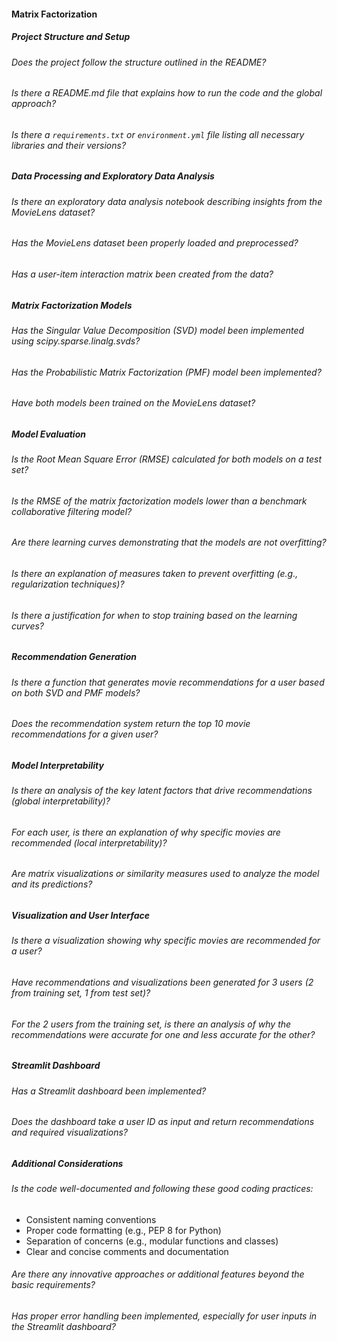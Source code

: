 #### Matrix Factorization

##### Project Structure and Setup

###### Does the project follow the structure outlined in the README?

###### Is there a README.md file that explains how to run the code and the global approach?

###### Is there a `requirements.txt` or `environment.yml` file listing all necessary libraries and their versions?

##### Data Processing and Exploratory Data Analysis

###### Is there an exploratory data analysis notebook describing insights from the MovieLens dataset?

###### Has the MovieLens dataset been properly loaded and preprocessed?

###### Has a user-item interaction matrix been created from the data?

##### Matrix Factorization Models

###### Has the Singular Value Decomposition (SVD) model been implemented using scipy.sparse.linalg.svds?

###### Has the Probabilistic Matrix Factorization (PMF) model been implemented?

###### Have both models been trained on the MovieLens dataset?

##### Model Evaluation

###### Is the Root Mean Square Error (RMSE) calculated for both models on a test set?

###### Is the RMSE of the matrix factorization models lower than a benchmark collaborative filtering model?

###### Are there learning curves demonstrating that the models are not overfitting?

###### Is there an explanation of measures taken to prevent overfitting (e.g., regularization techniques)?

###### Is there a justification for when to stop training based on the learning curves?

##### Recommendation Generation

###### Is there a function that generates movie recommendations for a user based on both SVD and PMF models?

###### Does the recommendation system return the top 10 movie recommendations for a given user?

##### Model Interpretability

###### Is there an analysis of the key latent factors that drive recommendations (global interpretability)?

###### For each user, is there an explanation of why specific movies are recommended (local interpretability)?

###### Are matrix visualizations or similarity measures used to analyze the model and its predictions?

##### Visualization and User Interface

###### Is there a visualization showing why specific movies are recommended for a user?

###### Have recommendations and visualizations been generated for 3 users (2 from training set, 1 from test set)?

###### For the 2 users from the training set, is there an analysis of why the recommendations were accurate for one and less accurate for the other?

##### Streamlit Dashboard

###### Has a Streamlit dashboard been implemented?

###### Does the dashboard take a user ID as input and return recommendations and required visualizations?

##### Additional Considerations

###### Is the code well-documented and following these good coding practices:

- Consistent naming conventions
- Proper code formatting (e.g., PEP 8 for Python)
- Separation of concerns (e.g., modular functions and classes)
- Clear and concise comments and documentation

###### Are there any innovative approaches or additional features beyond the basic requirements?

###### Has proper error handling been implemented, especially for user inputs in the Streamlit dashboard?

